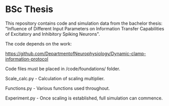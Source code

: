 # BSc Thesis
This repository contains code and simulation data from the bachelor thesis: "Influence of Different Input Parameters on Information Transfer Capabilities of Excitatory and Inhibitory Spiking Neurons".

The code depends on the work:

https://github.com/DepartmentofNeurophysiology/Dynamic-clamp-information-protocol

Code files must be placed in /code/foundations/ folder.

Scale_calc.py - Calculation of scaling multiplier.

Functions.py - Various functions used throughout.

Experiment.py - Once scaling is established, full simulation can commence.

